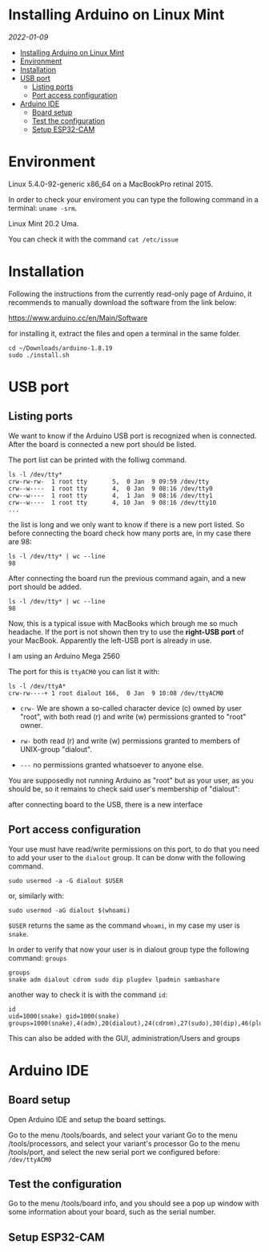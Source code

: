 # Installing Arduino on Linux Mint

_2022-01-09_

- [Installing Arduino on Linux Mint](#installing-arduino-on-linux-mint)
- [Environment](#environment)
- [Installation](#installation)
- [USB port](#usb-port)
  - [Listing ports](#listing-ports)
  - [Port access configuration](#port-access-configuration)
- [Arduino IDE](#arduino-ide)
  - [Board setup](#board-setup)
  - [Test the configuration](#test-the-configuration)
  - [Setup ESP32-CAM](#setup-esp32-cam)

# Environment

Linux 5.4.0-92-generic x86_64 on a MacBookPro retinal 2015.

In order to check your enviroment you can type the following command in a terminal: `uname -srm`.

Linux Mint 20.2 Uma.

You can check it with the command `cat /etc/issue`

# Installation

Following the instructions from the currently read-only page of Arduino, it recommends to manually download the software from the link below:

https://www.arduino.cc/en/Main/Software

for installing it, extract the files and open a terminal in the same folder.

    cd ~/Downloads/arduino-1.8.19
    sudo ./install.sh

# USB port

## Listing ports

We want to know if the Arduino USB port is recognized when is connected.
After the board is connected a new port should be listed.

The port list can be printed with the folliwg command.

    ls -l /dev/tty*
    crw-rw-rw-  1 root tty       5,  0 Jan  9 09:59 /dev/tty
    crw--w----  1 root tty       4,  0 Jan  9 08:16 /dev/tty0
    crw--w----  1 root tty       4,  1 Jan  9 08:16 /dev/tty1
    crw--w----  1 root tty       4, 10 Jan  9 08:16 /dev/tty10
    ...

the list is long and we only want to know if there is a new port listed.
So before connecting the board check how many ports are, in my case there are 98:

    ls -l /dev/tty* | wc --line
    98

After connecting the board run the previous command again, and a new port should be added.

    ls -l /dev/tty* | wc --line
    98

Now, this is a typical issue with MacBooks which brough me so much headache. If the port is not shown then try to use the **right-USB port** of your MacBook. Apparently the left-USB port is already in use.

I am using an Arduino Mega 2560

The port for this is `ttyACM0` you can list it with:

    ls -l /dev/ttyA*
    crw-rw----+ 1 root dialout 166,  0 Jan  9 10:08 /dev/ttyACM0

- `crw-`
We are shown a so-called character device (c) owned by user "root", with both read (r) and write (w) permissions granted to "root" owner.

- `rw-`
both read (r) and write (w) permissions granted to members of UNIX-group "dialout".

- `---`
no permissions granted whatsoever to anyone else.

You are supposedly not running Arduino as "root" but as your user, as you should be, so it remains to check said user's membership of "dialout":

after connecting board to the USB, there is a new interface

## Port access configuration
Your use must have read/write permissions on this port, to do that you need to add your user to the `dialout` group.
It can be donw with the following command.

    sudo usermod -a -G dialout $USER

or, similarly with:

    sudo usermod -aG dialout $(whoami)

`$USER` returns the same as the command `whoami`, in my case my user is `snake`.

In order to verify that now your user is in dialout group type the following command: `groups`

    groups
    snake adm dialout cdrom sudo dip plugdev lpadmin sambashare

another way to check it is with the command `id`:

    id
    uid=1000(snake) gid=1000(snake) groups=1000(snake),4(adm),20(dialout),24(cdrom),27(sudo),30(dip),46(plugdev),114(lpadmin),134(sambashare)

This can also be added with the GUI, administration/Users and groups

# Arduino IDE

## Board setup

Open Arduino IDE and setup the board settings.

Go to the menu /tools/boards, and select your variant
Go to the menu /tools/processors, and select your variant's processor
Go to the menu /tools/port, and select the new serial port we configured before: `/dev/ttyACM0`

## Test the configuration

Go to the menu /tools/board info, and you should see a pop up window with some information about your board, such as the serial number.

## Setup ESP32-CAM